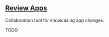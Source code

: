 ## [Review Apps](https://docs.gitlab.com/ee/ci/review_apps/index.html)

Collaboration tool for showcasing app changes.  

TODO
